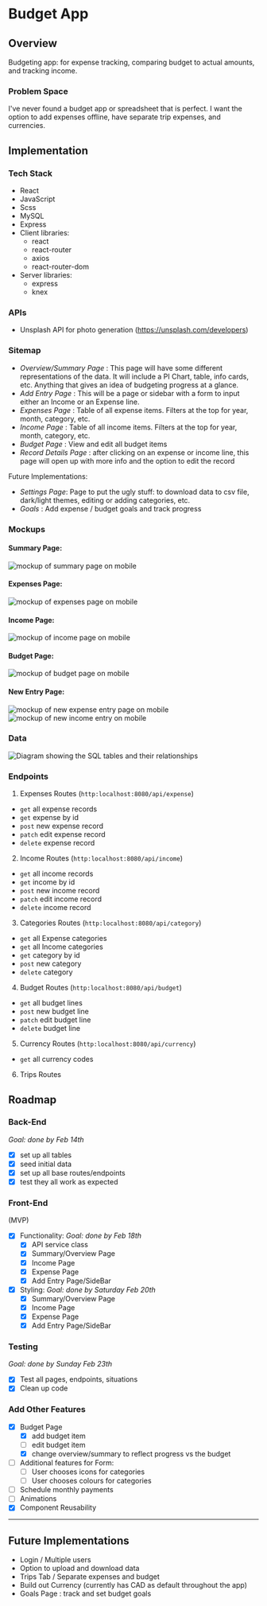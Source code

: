 # Budget App

## Overview

Budgeting app: for expense tracking, comparing budget to actual amounts, and tracking income.

### Problem Space

I've never found a budget app or spreadsheet that is perfect. I want the option to add expenses offline, have separate trip expenses, and currencies.

## Implementation

### Tech Stack

- React
- JavaScript
- Scss
- MySQL
- Express
- Client libraries:
  - react
  - react-router
  - axios
  - react-router-dom
- Server libraries:
  - express
  - knex

### APIs

- Unsplash API for photo generation (https://unsplash.com/developers)

### Sitemap

- _Overview/Summary Page_ : This page will have some different representations of the data. It will include a PI Chart, table, info cards, etc. Anything that gives an idea of budgeting progress at a glance.
- _Add Entry Page_ : This will be a page or sidebar with a form to input either an Income or an Expense line.
- _Expenses Page_ : Table of all expense items. Filters at the top for year, month, category, etc.
- _Income Page_ : Table of all income items. Filters at the top for year, month, category, etc.
- _Budget Page_ : View and edit all budget items
- _Record Details Page_ : after clicking on an expense or income line, this page will open up with more info and the option to edit the record

Future Implementations:

- _Settings Page_: Page to put the ugly stuff: to download data to csv file, dark/light themes, editing or adding categories, etc.
- _Goals_ : Add expense / budget goals and track progress

### Mockups

#### Summary Page:

![mockup of summary page on mobile](./src/assets/images/mockup/mockup-mobile-summary.png)

#### Expenses Page:

![mockup of expenses page on mobile](./src/assets/images/mockup/mockup-mobile-expenses.png)

#### Income Page:

![mockup of income page on mobile](./src/assets/images/mockup/mockup-mobile-income.png)

#### Budget Page:

![mockup of budget page on mobile](./src/assets/images/mockup/mockup-mobile-budget.png)

#### New Entry Page:

![mockup of new expense entry page on mobile](./src/assets/images/mockup/mockup-mobile-expense-entry.png)
![mockup of new income entry on mobile](./src/assets/images/mockup/mockup-mobile-income-entry.png)

### Data

![Diagram showing the SQL tables and their relationships](sql-diagram-no-user.png)

### Endpoints

1. Expenses Routes (`http:localhost:8080/api/expense`)

- `get` all expense records
- `get` expense by id
- `post` new expense record
- `patch` edit expense record
- `delete` expense record

2. Income Routes (`http:localhost:8080/api/income`)

- `get` all income records
- `get` income by id
- `post` new income record
- `patch` edit income record
- `delete` income record

3. Categories Routes (`http:localhost:8080/api/category`)

- `get` all Expense categories
- `get` all Income categories
- `get` category by id
- `post` new category
- `delete` category

4. Budget Routes (`http:localhost:8080/api/budget`)

- `get` all budget lines
- `post` new budget line
- `patch` edit budget line
- `delete` budget line

5. Currency Routes (`http:localhost:8080/api/currency`)

- `get` all currency codes

6. Trips Routes

## Roadmap

### Back-End

_Goal: done by Feb 14th_

- [x] set up all tables
- [x] seed initial data
- [x] set up all base routes/endpoints
- [x] test they all work as expected

### Front-End

(MVP)

- [x] Functionality: _Goal: done by Feb 18th_
  - [x] API service class
  - [x] Summary/Overview Page
  - [x] Income Page
  - [x] Expense Page
  - [x] Add Entry Page/SideBar
- [x] Styling: _Goal: done by Saturday Feb 20th_
  - [x] Summary/Overview Page
  - [x] Income Page
  - [x] Expense Page
  - [x] Add Entry Page/SideBar

### Testing

_Goal: done by Sunday Feb 23th_

- [x] Test all pages, endpoints, situations
- [x] Clean up code

### Add Other Features

- [x] Budget Page
  - [x] add budget item
  - [ ] edit budget item
  - [x] change overview/summary to reflect progress vs the budget
- [ ] Additional features for Form:
  - [ ] User chooses icons for categories
  - [ ] User chooses colours for categories
- [ ] Schedule monthly payments
- [ ] Animations
- [x] Component Reusability

---

## Future Implementations

- Login / Multiple users
- Option to upload and download data
- Trips Tab / Separate expenses and budget
- Build out Currency (currently has CAD as default throughout the app)
- Goals Page : track and set budget goals
